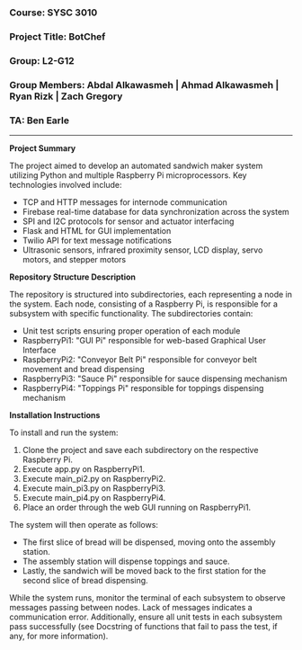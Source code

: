 ### Course: SYSC 3010
### Project Title: BotChef
### Group: L2-G12
### Group Members: Abdal Alkawasmeh | Ahmad Alkawasmeh | Ryan Rizk | Zach Gregory
### TA: Ben Earle

---

**Project Summary**

The project aimed to develop an automated sandwich maker system utilizing Python and multiple Raspberry Pi microprocessors. Key technologies involved include:

* TCP and HTTP messages for internode communication
* Firebase real-time database for data synchronization across the system
* SPI and I2C protocols for sensor and actuator interfacing
* Flask and HTML for GUI implementation
* Twilio API for text message notifications
* Ultrasonic sensors, infrared proximity sensor, LCD display, servo motors, and stepper motors

**Repository Structure Description**

The repository is structured into subdirectories, each representing a node in the system. Each node, consisting of a Raspberry Pi, is responsible for a subsystem with specific functionality. The subdirectories contain:

* Unit test scripts ensuring proper operation of each module
* RaspberryPi1: "GUI Pi" responsible for web-based Graphical User Interface
* RaspberryPi2: "Conveyor Belt Pi" responsible for conveyor belt movement and bread dispensing
* RaspberryPi3: "Sauce Pi" responsible for sauce dispensing mechanism
* RaspberryPi4: "Toppings Pi" responsible for toppings dispensing mechanism

**Installation Instructions**

To install and run the system:

1. Clone the project and save each subdirectory on the respective Raspberry Pi.
2. Execute app.py on RaspberryPi1.
3. Execute main_pi2.py on RaspberryPi2.
4. Execute main_pi3.py on RaspberryPi3.
5. Execute main_pi4.py on RaspberryPi4.
6. Place an order through the web GUI running on RaspberryPi1.

The system will then operate as follows:

* The first slice of bread will be dispensed, moving onto the assembly station.
* The assembly station will dispense toppings and sauce.
* Lastly, the sandwich will be moved back to the first station for the second slice of bread dispensing.

While the system runs, monitor the terminal of each subsystem to observe messages passing between nodes. Lack of messages indicates a communication error. Additionally, ensure all unit tests in each subsystem pass successfully (see Docstring of functions that fail to pass the test, if any, for more information).
